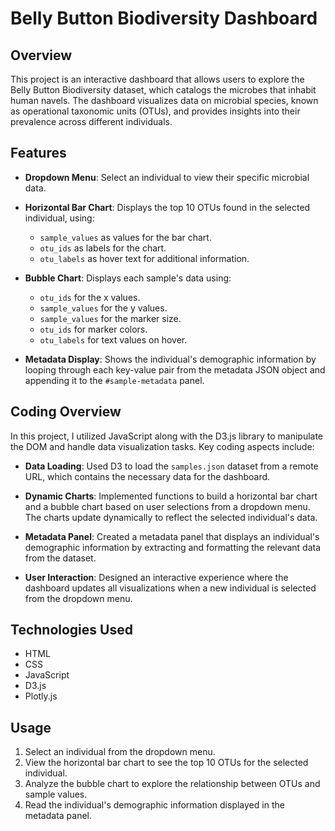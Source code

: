# Belly Button Biodiversity Dashboard

## Overview

This project is an interactive dashboard that allows users to explore the Belly Button Biodiversity dataset, which catalogs the microbes that inhabit human navels. The dashboard visualizes data on microbial species, known as operational taxonomic units (OTUs), and provides insights into their prevalence across different individuals.

## Features

- **Dropdown Menu**: Select an individual to view their specific microbial data.
- **Horizontal Bar Chart**: Displays the top 10 OTUs found in the selected individual, using:
  - `sample_values` as values for the bar chart.
  - `otu_ids` as labels for the chart.
  - `otu_labels` as hover text for additional information.
  
- **Bubble Chart**: Displays each sample's data using:
  - `otu_ids` for the x values.
  - `sample_values` for the y values.
  - `sample_values` for the marker size.
  - `otu_ids` for marker colors.
  - `otu_labels` for text values on hover.

- **Metadata Display**: Shows the individual's demographic information by looping through each key-value pair from the metadata JSON object and appending it to the `#sample-metadata` panel.

## Coding Overview

In this project, I utilized JavaScript along with the D3.js library to manipulate the DOM and handle data visualization tasks. Key coding aspects include:

- **Data Loading**: Used D3 to load the `samples.json` dataset from a remote URL, which contains the necessary data for the dashboard.
  
- **Dynamic Charts**: Implemented functions to build a horizontal bar chart and a bubble chart based on user selections from a dropdown menu. The charts update dynamically to reflect the selected individual's data.

- **Metadata Panel**: Created a metadata panel that displays an individual's demographic information by extracting and formatting the relevant data from the dataset.

- **User Interaction**: Designed an interactive experience where the dashboard updates all visualizations when a new individual is selected from the dropdown menu.

## Technologies Used

- HTML
- CSS
- JavaScript
- D3.js
- Plotly.js

## Usage

1. Select an individual from the dropdown menu.
2. View the horizontal bar chart to see the top 10 OTUs for the selected individual.
3. Analyze the bubble chart to explore the relationship between OTUs and sample values.
4. Read the individual's demographic information displayed in the metadata panel.


